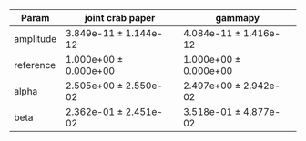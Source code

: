 <html>
 <head>
  <meta charset="utf-8"/>
  <meta content="text/html;charset=UTF-8" http-equiv="Content-type"/>
 </head>
 <body>
  <table>
   <thead>
    <tr>
     <th>Param</th>
     <th>joint crab paper</th>
     <th>gammapy</th>
    </tr>
   </thead>
   <tr>
    <td>amplitude</td>
    <td>3.849e-11 ± 1.144e-12</td>
    <td>4.084e-11 ± 1.416e-12</td>
   </tr>
   <tr>
    <td>reference</td>
    <td>1.000e+00 ± 0.000e+00</td>
    <td>1.000e+00 ± 0.000e+00</td>
   </tr>
   <tr>
    <td>alpha</td>
    <td>2.505e+00 ± 2.550e-02</td>
    <td>2.497e+00 ± 2.942e-02</td>
   </tr>
   <tr>
    <td>beta</td>
    <td>2.362e-01 ± 2.451e-02</td>
    <td>3.518e-01 ± 4.877e-02</td>
   </tr>
  </table>
 </body>
</html>

